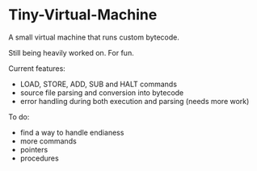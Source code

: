 Tiny-Virtual-Machine
====================

A small virtual machine that runs custom bytecode.

Still being heavily worked on. For fun.

Current features:
- LOAD, STORE, ADD, SUB and HALT commands
- source file parsing and conversion into bytecode
- error handling during both execution and parsing (needs more work)

To do:
- find a way to handle endianess
- more commands
- pointers
- procedures
